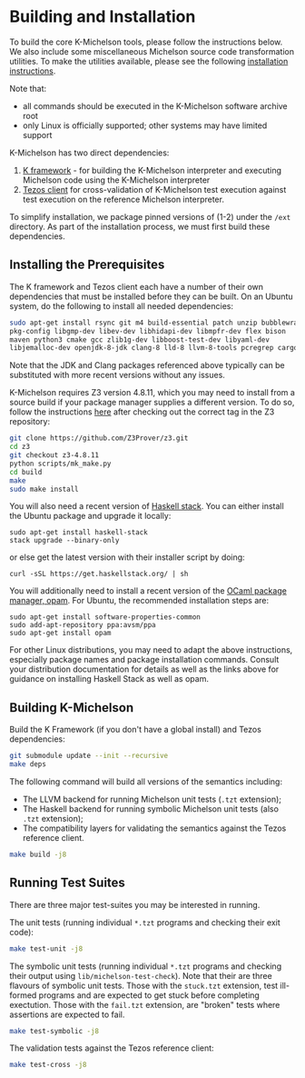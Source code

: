 Building and Installation
=========================

To build the core K-Michelson tools, please follow the instructions below.
We also include some miscellaneous Michelson source code transformation utilities.
To make the utilities available, please see the following [installation instructions](ext/tezos-utils/README.md).

Note that:

- all commands should be executed in the K-Michelson software archive root
- only Linux is officially supported; other systems may have limited support

K-Michelson has two direct dependencies:

1. [K framework](https://github.com/kframework/k) - for building the K-Michelson
   interpreter and executing Michelson code using the K-Michelson interpreter
2. [Tezos client](http://tezos.gitlab.io/index.html) for cross-validation of
   K-Michelson test execution against test execution on the reference Michelson
   interpreter.

To simplify installation, we package pinned versions of (1-2) under the `/ext`
directory. As part of the installation process, we must first build these
dependencies.

Installing the Prerequisites
----------------------------

The K framework and Tezos client each have a number of their own dependencies
that must be installed before they can be built. On an Ubuntu system, do the
following to install all needed dependencies:

```sh
sudo apt-get install rsync git m4 build-essential patch unzip bubblewrap wget  \
pkg-config libgmp-dev libev-dev libhidapi-dev libmpfr-dev flex bison           \
maven python3 cmake gcc zlib1g-dev libboost-test-dev libyaml-dev               \
libjemalloc-dev openjdk-8-jdk clang-8 lld-8 llvm-8-tools pcregrep cargo
```

Note that the JDK and Clang packages referenced above typically can be
substituted with more recent versions without any issues.

K-Michelson requires Z3 version 4.8.11, which you may need to install from a
source build if your package manager supplies a different version. To do so,
follow the instructions
[here](https://github.com/Z3Prover/z3#building-z3-using-make-and-gccclang) after
checking out the correct tag in the Z3 repository:

```sh
git clone https://github.com/Z3Prover/z3.git
cd z3
git checkout z3-4.8.11
python scripts/mk_make.py
cd build
make
sudo make install
```

You will also need a recent version of
[Haskell stack](https://docs.haskellstack.org/en/stable/install_and_upgrade).
You can either install the Ubuntu package and upgrade it locally:

```
sudo apt-get install haskell-stack
stack upgrade --binary-only
```

or else get the latest version with their installer script by doing:

```
curl -sSL https://get.haskellstack.org/ | sh
```

You will additionally need to install a recent version of the
[OCaml package manager, opam](https://opam.ocaml.org/doc/Install.html). For
Ubuntu, the recommended installation steps are:

```
sudo apt-get install software-properties-common
sudo add-apt-repository ppa:avsm/ppa
sudo apt-get install opam
```

For other Linux distributions, you may need to adapt the above instructions,
especially package names and package installation commands.
Consult your distribution documentation for details as well as the links
above for guidance on installing Haskell Stack as well as opam.

Building K-Michelson
--------------------

Build the K Framework (if you don't have a global install) and Tezos
dependencies:

```sh
git submodule update --init --recursive
make deps
```

The following command will build all versions of the semantics including:

- The LLVM backend for running Michelson unit tests (`.tzt` extension);
- The Haskell backend for running symbolic Michelson unit tests (also `.tzt`
  extension);
- The compatibility layers for validating the semantics against the Tezos
  reference client.

```sh
make build -j8
```

Running Test Suites
-------------------

There are three major test-suites you may be interested in running.

The unit tests (running individual `*.tzt` programs and checking their exit
code):

```sh
make test-unit -j8
```

The symbolic unit tests (running individual `*.tzt` programs and checking their
output using `lib/michelson-test-check`). Note that their are three flavours of
symbolic unit tests. Those with the `stuck.tzt` extension, test ill-formed
programs and are expected to get stuck before completing exectution. Those with
the `fail.tzt` extension, are "broken" tests where assertions are expected to
fail.

```sh
make test-symbolic -j8
```

The validation tests against the Tezos reference client:

```sh
make test-cross -j8
```
